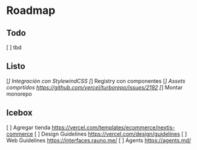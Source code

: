 # Roadmap

## Todo
[ ] tbd

## Listo
[*] Integración con StylewindCSS
[*] Registry con componentes
[*] Assets comprtidos https://github.com/vercel/turborepo/issues/2192
[*] Montar monorepo

## Icebox
[ ] Agregar tienda https://vercel.com/templates/ecommerce/nextjs-commerce
[ ] Design Guidelines https://vercel.com/design/guidelines
[ ] Web Guidelines https://interfaces.rauno.me/
[ ] Agents https://agents.md/
